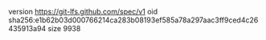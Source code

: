 version https://git-lfs.github.com/spec/v1
oid sha256:e1b62b03d000766214ca283b08193ef585a78a297aac3ff9ced4c26435913a94
size 9938
